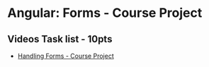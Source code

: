 # Angular: Forms - Course Project

## Videos Task list - 10pts

- [Handling Forms - Course Project](https://pro.academind.com/courses/765847/lectures/13902992)
